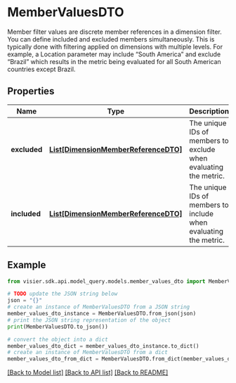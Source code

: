 # MemberValuesDTO

Member filter values are discrete member references in a dimension filter. You can define  included and excluded members simultaneously. This is typically done with filtering applied on  dimensions with multiple levels. For example, a Location parameter may include “South  America” and exclude “Brazil” which results in the metric being evaluated for all South American  countries except Brazil.

## Properties

Name | Type | Description | Notes
------------ | ------------- | ------------- | -------------
**excluded** | [**List[DimensionMemberReferenceDTO]**](DimensionMemberReferenceDTO.md) | The unique IDs of members to exclude when evaluating the metric. | [optional] 
**included** | [**List[DimensionMemberReferenceDTO]**](DimensionMemberReferenceDTO.md) | The unique IDs of members to include when evaluating the metric. | [optional] 

## Example

```python
from visier.sdk.api.model_query.models.member_values_dto import MemberValuesDTO

# TODO update the JSON string below
json = "{}"
# create an instance of MemberValuesDTO from a JSON string
member_values_dto_instance = MemberValuesDTO.from_json(json)
# print the JSON string representation of the object
print(MemberValuesDTO.to_json())

# convert the object into a dict
member_values_dto_dict = member_values_dto_instance.to_dict()
# create an instance of MemberValuesDTO from a dict
member_values_dto_from_dict = MemberValuesDTO.from_dict(member_values_dto_dict)
```
[[Back to Model list]](../README.md#documentation-for-models) [[Back to API list]](../README.md#documentation-for-api-endpoints) [[Back to README]](../README.md)



